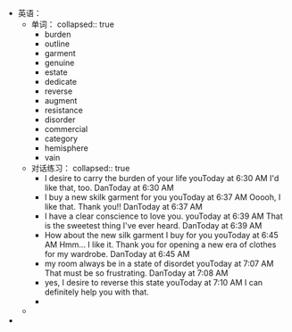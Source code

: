- 英语：
	- 单词：
	  collapsed:: true
		- burden
		- outline
		- garment
		- genuine
		- estate
		- dedicate
		- reverse
		- augment
		- resistance
		- disorder
		- commercial
		- category
		- hemisphere
		- vain
	- 对话练习：
	  collapsed:: true
		- I desire to carry the burden of your life
		  youToday at 6:30 AM
		  I'd like that, too.
		  DanToday at 6:30 AM
		- I buy a new skilk garment for you
		  youToday at 6:37 AM
		  Ooooh, I like that. Thank you!!
		  DanToday at 6:37 AM
		- I have a clear conscience to love you.
		  youToday at 6:39 AM
		  That is the sweetest thing I've ever heard.
		  DanToday at 6:39 AM
		- How about the new silk garment I buy for you
		  youToday at 6:45 AM
		  Hmm... I like it. Thank you for opening a new era of clothes for my wardrobe.
		  DanToday at 6:45 AM
		- my room always be in a state of disordet
		  youToday at 7:07 AM
		  That must be so frustrating.
		  DanToday at 7:08 AM
		- yes, I desire to reverse this state
		  youToday at 7:10 AM
		  I can definitely help you with that.
		-
	-
-